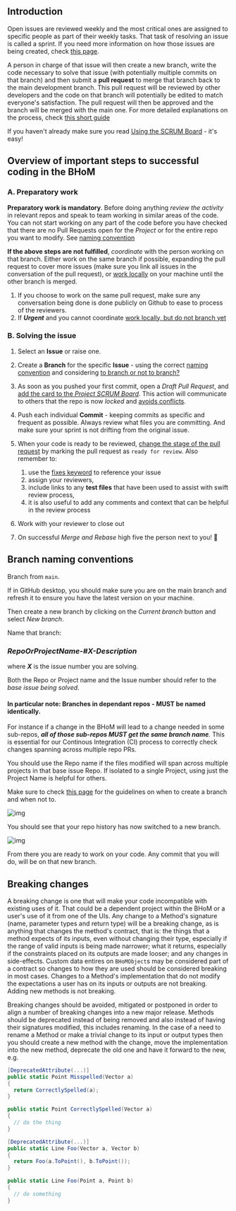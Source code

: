 ## Introduction

Open issues are reviewed weekly and the most critical ones are assigned to
specific people as part of their weekly tasks. That task of resolving an issue
is called a sprint. If you need more information on how those issues are being
created, check [this
page](Submitting-an-Issue).

A person in charge of that issue will then create a new branch, write the code
necessary to solve that issue (with potentially multiple commits on that
branch) and then submit a **pull request** to merge that branch back to the
main development branch. This pull request will be reviewed by other developers
and the code on that branch will potentially be edited to match everyone's
satisfaction. The pull request will then be approved and the branch will be
merged with the main one. For more detailed explanations on the process, check
[this short guide](https://guides.github.com/introduction/flow/)

If you haven't already make sure you read [Using the SCRUM
Board](Using-the-SCRUM-Board) - it's easy!


## Overview of important steps to successful coding in the BHoM 
### A. Preparatory work
**Preparatory work is mandatory**. Before doing anything _review the activity_ in relevant repos and speak to team
   working in similar areas of the code. You can not start working on any part
   of the code before you have checked that there are no Pull Requests open for the _Project_ or for the
      entire repo you want to modify. See [naming
      convention](Resolving-an-Issue#branch-naming-conventions)

**If the above steps are not fulfilled**, _coordinate_ with the person
   working on that branch. Either work on the same branch if possible,
   expanding the pull request to cover more issues (make sure you link all
   issues in the conversation of the pull request), or [work
   locally](Working-Together-‐-Avoiding-Conflicts#my-issue-is-super-urgent-but-someone-else-is-already-blocking-the-projectrepository)
   on your machine until the other branch is merged.
   1. If you choose to work on the same pull request, make sure any
      conversation being done is done publicly on Github to ease to process of
      the reviewers.
   2. If ___Urgent___ and you cannot coordinate
      [work locally, but do not branch yet](Working-Together-‐-Avoiding-Conflicts#my-issue-is-super-urgent-but-someone-else-is-already-blocking-the-projectrepository)


### B. Solving the issue
1. Select an __Issue__ or raise one.

1. Create a __Branch__ for the specific __Issue__ - using the correct [naming
   convention](#branch-naming-conventions)
   and considering [to branch or not to
   branch?](Working-Together-‐-Avoiding-Conflicts)

1. As soon as you pushed your first commit, open a _Draft Pull Request_, and [add the card to the _Project SCRUM Board_](/Using-the-SCRUM-Board#creating-a-card). This action will communicate to others that the repo is now _locked_ and [avoids conflicts](Working-Together-‐-Avoiding-Conflicts). 

1. Push each individual __Commit__ - keeping commits as specific and frequent
   as possible. Always review what files you are committing. And make sure your
   sprint is not drifting from the original issue.

1. When your code is ready to be reviewed, [change the stage of the pull request](https://help.github.com/en/articles/changing-the-stage-of-a-pull-request) by marking the pull request as `ready for review`. Also remember to:
   1. use the [fixes
      keyword](https://help.github.com/articles/closing-issues-using-keywords/)
      to reference your issue
   1. assign your reviewers, 
   1. include links to any __test files__ that have been used to assist with
      swift review process,
   1. it is also useful to add any comments and context that can be helpful in
      the review process

1. Work with your reviewer to close out

1. On successful _Merge and Rebase_ high five the person next to you! :tada: 



## Branch naming conventions

Branch from `main`. 

If in GitHub desktop, you should make sure you are on the main branch and refresh it to ensure you have the latest version on your machine.

Then create a new branch by clicking on the _Current branch_ button and select _New branch_. 

Name that branch: 

### _**RepoOrProjectName-#X-Description**_ 
where _**X**_ is the issue number you are solving. 

Both the Repo or Project name and the Issue number should refer to the _base issue being solved_.

#### In particular note: Branches in dependant repos - MUST be named identically.

For instance if a change in the BHoM will lead to a change needed in some sub-repos, _**all of those sub-repos **MUST** get the same branch name**._ This is essential for our Continous Integration (CI) process to correctly check changes spanning across multiple repo PRs.


You should use the Repo name if the files modified will span across multiple projects in that base issue Repo. If isolated to a single Project, using just the Project Name is helpful for others.

Make sure to check [this
page](Working-Together-‐-Avoiding-Conflicts)
for the guidelines on when to create a branch and when not to.

![img](/images/Issues_NewBranch1.png)

You should see that your repo history has now switched to a new branch.

![img](/images/Issues_NewBranch2.png)

From there you are ready to work on your code. Any commit that you will do,
  will be on that new branch.


## Breaking changes

A breaking change is one that will make your code incompatible with existing
uses of it. That could be a dependent project within the BHoM or a user's use
of it from one of the UIs. Any change to a Method's signature (name, parameter
types and return type) will be a breaking change, as is anything that changes
the method's contract, that is: the things that a method expects of its inputs,
even without changing their type, especially if the range of valid inputs is
being made narrower; what it returns, especially if the constraints placed on
its outputs are made looser; and any changes in side-effects. Custom data
entires on `BHoMObject`s may be considered part of a contract so changes to how
they are used should be considered breaking in most cases. Changes to a
Method's implementation that do not modify the expectations a user has on its
inputs or outputs are not breaking. Adding new methods is not breaking.

Breaking changes should be avoided, mitigated or postponed in order to align a
number of breaking changes into a new major release. Methods should be
deprecated instead of being removed and also instead of having their signatures
modified, this includes renaming. In the case of a need to rename a Method or
make a trivial change to its input or output types then you should create a new
method with the change, move the implementation into the new method, deprecate
the old one and have it forward to the new, e.g.


```cs
[DeprecatedAttribute(...)]
public static Point Misspelled(Vector a)
{
  return CorrectlySpelled(a);
}

public static Point CorrectlySpelled(Vector a)
{
  // do the thing
}

[DeprecatedAttribute(...)]
public static Line Foo(Vector a, Vector b)
{
  return Foo(a.ToPoint(), b.ToPoint());
}

public static Line Foo(Point a, Point b)
{
  // do something
}
```